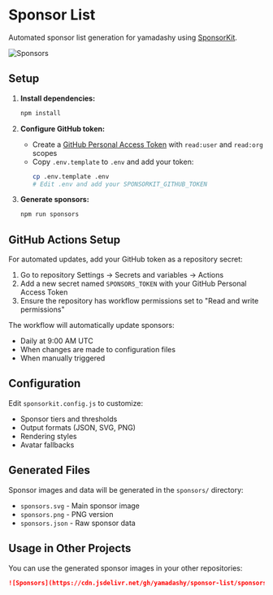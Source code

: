 # Sponsor List

Automated sponsor list generation for yamadashy using [SponsorKit](https://github.com/antfu-collective/sponsorkit).

![Sponsors](https://cdn.jsdelivr.net/gh/yamadashy/sponsor-list/sponsors.svg)

## Setup

1. **Install dependencies:**
   ```bash
   npm install
   ```

2. **Configure GitHub token:**
   - Create a [GitHub Personal Access Token](https://github.com/settings/tokens) with `read:user` and `read:org` scopes
   - Copy `.env.template` to `.env` and add your token:
     ```bash
     cp .env.template .env
     # Edit .env and add your SPONSORKIT_GITHUB_TOKEN
     ```

3. **Generate sponsors:**
   ```bash
   npm run sponsors
   ```

## GitHub Actions Setup

For automated updates, add your GitHub token as a repository secret:

1. Go to repository Settings → Secrets and variables → Actions
2. Add a new secret named `SPONSORS_TOKEN` with your GitHub Personal Access Token
3. Ensure the repository has workflow permissions set to "Read and write permissions"

The workflow will automatically update sponsors:
- Daily at 9:00 AM UTC
- When changes are made to configuration files
- When manually triggered

## Configuration

Edit `sponsorkit.config.js` to customize:
- Sponsor tiers and thresholds
- Output formats (JSON, SVG, PNG)
- Rendering styles
- Avatar fallbacks

## Generated Files

Sponsor images and data will be generated in the `sponsors/` directory:
- `sponsors.svg` - Main sponsor image
- `sponsors.png` - PNG version
- `sponsors.json` - Raw sponsor data

## Usage in Other Projects

You can use the generated sponsor images in your other repositories:

```markdown
![Sponsors](https://cdn.jsdelivr.net/gh/yamadashy/sponsor-list/sponsors.svg)
```
